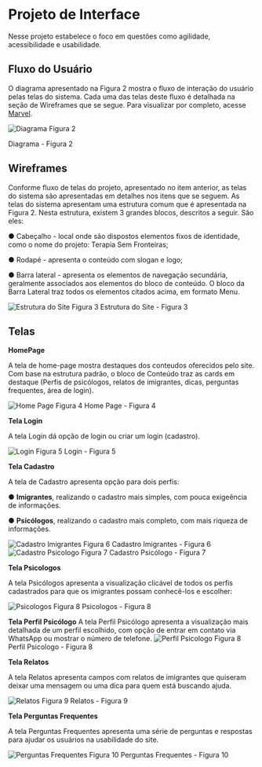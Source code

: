 
# Projeto de Interface

 Nesse projeto estabelece o foco em questões como agilidade, acessibilidade e usabilidade. 

## Fluxo do Usuário
 
 O diagrama apresentado na Figura 2 mostra o fluxo de interação do usuário pelas telas do sistema. Cada uma das telas deste fluxo é detalhada na seção de Wireframes que se segue. Para visualizar por completo, acesse [Marvel](https://marvelapp.com/project/6697348).
 
![Diagrama Figura 2](img/DiagramaFigura2.jpg)

Diagrama - Figura 2


## Wireframes
Conforme fluxo de telas do projeto, apresentado no item anterior, as telas do sistema são apresentadas em detalhes nos itens que se seguem. As telas do sistema apresentam uma estrutura comum que é apresentada na Figura 2. Nesta estrutura, existem 3 grandes blocos, descritos a seguir. São eles:

●	Cabeçalho - local onde são dispostos elementos fixos de identidade, como o nome do projeto: Terapia Sem Fronteiras;

●	Rodapé - apresenta o conteúdo com slogan e logo;

●	Barra lateral - apresenta os elementos de navegação secundária, geralmente associados aos elementos do bloco de conteúdo. O bloco da Barra Lateral traz todos os elementos citados acima, em formato Menu.


![Estrutura do Site Figura 3](img/EstruturadoSiteFigura3.jpg)
Estrutura do Site - Figura 3
 
## Telas

**HomePage**

A tela de home-page mostra destaques dos conteudos oferecidos pelo site. 
Com base na estrutura padrão, o bloco de Conteúdo traz as cards em destaque (Perfis de psicólogos, relatos de imigrantes, dicas, perguntas frequentes, área de login).

![Home Page Figura 4](img/HomePageFigura4.jpg)
Home Page - Figura 4

**Tela Login**

A tela Login dá opção de login ou criar um login (cadastro).

![Login Figura 5](img/LoginFigura5.jpg)
Login - Figura 5


**Tela Cadastro**

A tela de Cadastro apresenta opção para dois perfis:

●	**Imigrantes**, realizando o cadastro mais simples, com pouca exigeência de informações.

●	**Psicólogos**, realizando o cadastro mais completo, com mais riqueza de informações. 

![Cadastro Imigrantes Figura 6](img/CadastroImigrantesFigura6.jpg)
Cadastro Imigrantes - Figura 6
![Cadastro Psicologo Figura 7](img/CadastroPsicologoFigura7.jpg)
Cadastro Psicólogo - Figura 7

**Tela Psicologos**

A tela Psicólogos apresenta a visualização clicável de todos os perfis cadastrados para que os imigrantes possam conhecê-los e escolher:

![Psicologos Figura 8](img/PsicologosFigura8.jpg)
Psicologos - Figura 8


**Tela Perfil Psicólogo**
A tela Perfil Psicólogo apresenta a visualização mais detalhada de um perfil escolhido, com opção de entrar em contato via WhatsApp ou mostrar o número de telefone.
![Perfil Psicologo Figura 8](img/PerfilPsicologoFigura8.jpg)
Perfil Psicologo - Figura 8

**Tela Relatos**

A tela Relatos apresenta campos com relatos de imigrantes que quiseram deixar uma mensagem ou uma dica para quem está buscando ajuda.

![Relatos Figura 9](img/RelatosFigura9.jpg)
Relatos - Figura 9

**Tela Perguntas Frequentes**

A tela Perguntas Frequentes apresenta uma série de perguntas e respostas para ajudar os usuários na usabilidade do site.

![Perguntas Frequentes Figura 10](img/PerguntasFrequentesFigura10.jpg)
Perguntas Frequentes - Figura 10
